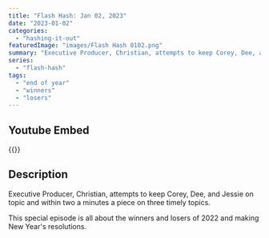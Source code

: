 ```yaml
---
title: "Flash Hash: Jan 02, 2023"
date: "2023-01-02"
categories: 
  - "hashing-it-out"
featuredImage: "images/Flash Hash 0102.png"
summary: "Executive Producer, Christian, attempts to keep Corey, Dee, and Jessie on topic and within two a minutes a piece on three timely topics."
series:
  - "flash-hash"
tags: 
  - "end of year"
  - "winners"
  - "losers"
---
```





## Youtube Embed
{{<youtube I3VMAqebmak>}}

## Description
Executive Producer, Christian, attempts to keep Corey, Dee, and Jessie on topic and within two a minutes a piece on three timely topics.  

This special episode is all about the winners and losers of 2022 and making New Year's resolutions.